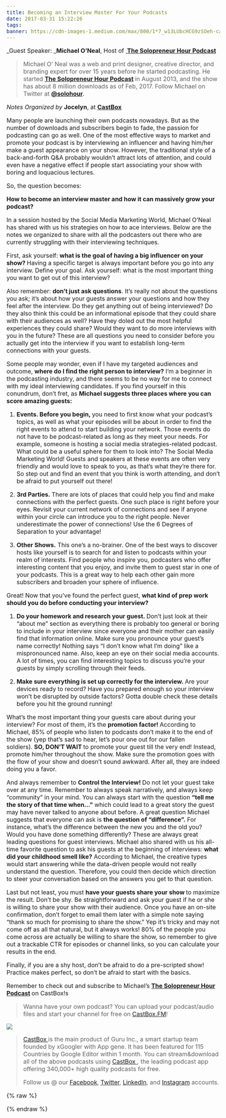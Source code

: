 ```yaml
---
title: Becoming an Interview Master For Your Podcasts
date: 2017-03-31 15:22:26
tags:
banner: https://cdn-images-1.medium.com/max/800/1*7_w13LUbcHCG9zSOeh-caw.jpeg
---
```


_Guest Speaker: _<span class="markup--strong markup--p-strong" style="font-weight: 700;">Michael O’Neal</span>, Host of <span class="markup--strong markup--p-strong" style="font-weight: 700;"></span>[<span class="markup--strong markup--p-strong" style="font-weight: 700;"> The Solopreneur Hour Podcast</span>](http://castbox.fm/p/id107889)

> Michael O’ Neal was a web and print designer, creative director, and branding expert for over 15 years before he started podcasting. He started <span class="markup--strong markup--blockquote-strong" style="font-weight: 700;"></span>[<span class="markup--strong markup--blockquote-strong" style="font-weight: 700;">The Solopreneur Hour Podcast</span>](http://castbox.fm/p/id107889)<span class="markup--strong markup--blockquote-strong" style="font-weight: 700;"> </span>in August 2013, and the show has about 8 million downloads as of Feb, 2017\. Follow Michael on Twitter at [<span class="markup--strong markup--blockquote-strong" style="font-weight: 700;">@solohour</span>](https://twitter.com/solohour)<span class="markup--strong markup--blockquote-strong" style="font-weight: 700;">.</span>

_Notes Organized by_ <span class="markup--strong markup--p-strong" style="font-weight: 700;">Jocelyn</span>, at [<span class="markup--strong markup--p-strong" style="font-weight: 700;">CastBox</span>](http://castbox.fm/)

Many people are launching their own podcasts nowadays. But as the number of downloads and subscribers begin to fade, the passion for podcasting can go as well. One of the most effective ways to market and promote your podcast is by interviewing an influencer and having him/her make a guest appearance on your show. However, the traditional style of a back-and-forth Q&A probably wouldn’t attract lots of attention, and could even have a negative effect if people start associating your show with boring and loquacious lectures.

So, the question becomes:

<span class="markup--strong markup--p-strong" style="font-weight: 700;">How to become an interview master and how it can massively grow your podcast?</span>

In a session hosted by the Social Media Marketing World, Michael O’Neal has shared with us his strategies on how to ace interviews. Below are the notes we organized to share with all the podcasters out there who are currently struggling with their interviewing techniques.

First, ask yourself: <span class="markup--strong markup--p-strong" style="font-weight: 700;">what is the goal of having a big influencer on your show? </span>Having a specific target is always important before you go into any interview. Define your goal. Ask yourself: what is the most important thing you want to get out of this interview?

Also remember: <span class="markup--strong markup--p-strong" style="font-weight: 700;">don’t just ask questions</span>. It’s really not about the questions you ask; it’s about how your guests answer your questions and how they feel after the interview. Do they get anything out of being interviewed? Do they also think this could be an informational episode that they could share with their audiences as well? Have they doled out the most helpful experiences they could share? Would they want to do more interviews with you in the future? These are all questions you need to consider before you actually get into the interview if you want to establish long-term connections with your guests.

Some people may wonder, even if I have my targeted audiences and outcome, <span class="markup--strong markup--p-strong" style="font-weight: 700;">where do I find the right person to interview?</span> I’m a beginner in the podcasting industry, and there seems to be no way for me to connect with my ideal interviewing candidates. If you find yourself in this conundrum, don’t fret, as <span class="markup--strong markup--p-strong" style="font-weight: 700;">Michael suggests three places where you can score amazing guests:</span>

1.  <span class="markup--strong markup--li-strong" style="font-weight: 700;">Events. Before you begin, </span>you need to first know what your podcast’s topics, as well as what your episodes will be about in order to find the right events to attend to start building your network. Those events do not have to be podcast-related as long as they meet your needs. For example, someone is hosting a social media strategies-related podcast. What could be a useful sphere for them to look into? The Social Media Marketing World! Guests and speakers at these events are often very friendly and would love to speak to you, as that’s what they’re there for. So step out and find an event that you think is worth attending, and don’t be afraid to put yourself out there!

2.  <span class="markup--strong markup--li-strong" style="font-weight: 700;">3rd Parties. </span>There are lots of places that could help you find and make connections with the perfect guests. One such place is right before your eyes. Revisit your current network of connections and see if anyone within your circle can introduce you to the right people. Never underestimate the power of connections! Use the 6 Degrees of Separation to your advantage!

3.  <span class="markup--strong markup--li-strong" style="font-weight: 700;">Other Shows.</span> This one’s a no-brainer. One of the best ways to discover hosts like yourself is to search for and listen to podcasts within your realm of interests. Find people who inspire you, podcasters who offer interesting content that you enjoy, and invite them to guest star in one of your podcasts. This is a great way to help each other gain more subscribers and broaden your sphere of influence.

Great! Now that you’ve found the perfect guest, <span class="markup--strong markup--p-strong" style="font-weight: 700;">what kind of prep work should you do before conducting your interview?</span>

1.  <span class="markup--strong markup--li-strong" style="font-weight: 700;">Do your homework and research your guest. </span>Don’t just look at their “about me” section as everything there is probably too general or boring to include in your interview since everyone and their mother can easily find that information online. Make sure you pronounce your guest’s name correctly! Nothing says “I don’t know what I’m doing” like a mispronounced name. Also, keep an eye on their social media accounts. A lot of times, you can find interesting topics to discuss you’re your guests by simply scrolling through their feeds.

2.  <span class="markup--strong markup--li-strong" style="font-weight: 700;">Make sure everything is set up correctly for the interview. </span>Are your devices ready to record? Have you prepared enough so your interview won’t be disrupted by outside factors? Gotta double check these details before you hit the ground running!

What’s the most important thing your guests care about during your interview? For most of them, it’s the <span class="markup--strong markup--p-strong" style="font-weight: 700;">promotion factor! </span>According to Michael, 85% of people who listen to podcasts don’t make it to the end of the show (yep that’s sad to hear, let’s pour one out for our fallen soldiers). <span class="markup--strong markup--p-strong" style="font-weight: 700;">SO, DON’T WAIT </span>to promote your guest till the very end! Instead, promote him/her throughout the show. Make sure the promotion goes with the flow of your show and doesn’t sound awkward. After all, they are indeed doing you a favor.

And always remember to <span class="markup--strong markup--p-strong" style="font-weight: 700;">Control the Interview! </span>Do not let your guest take over at any time. Remember to always speak narratively, and always keep “community” in your mind. You can always start with the question <span class="markup--strong markup--p-strong" style="font-weight: 700;">“tell me the story of that time when…”</span> which could lead to a great story the guest may have never talked to anyone about before. A great question Michael suggests that everyone can ask is <span class="markup--strong markup--p-strong" style="font-weight: 700;">the question of “difference”.</span> For instance, what’s the difference between the new you and the old you? Would you have done something differently? These are always great leading questions for guest interviews. Michael also shared with us his all-time favorite question to ask his guests at the beginning of interviews: <span class="markup--strong markup--p-strong" style="font-weight: 700;">what did your childhood smell like?</span> According to Michael, the creative types would start answering while the data-driven people would not really understand the question. Therefore, you could then decide which direction to steer your conversation based on the answers you get to that question.

Last but not least, you must <span class="markup--strong markup--p-strong" style="font-weight: 700;">have your guests share your show </span>to maximize the result. Don’t be shy. Be straightforward and ask your guest if he or she is willing to share your show with their audience. Once you have an on-site confirmation, don’t forget to email them later with a simple note saying “thank so much for promising to share the show.” Yep it’s tricky and may not come off as all that natural, but it always works! 80% of the people you come across are actually be willing to share the show, so remember to give out a trackable CTR for episodes or channel links, so you can calculate your results in the end.

Finally, if you are a shy host, don’t be afraid to do a pre-scripted show! Practice makes perfect, so don’t be afraid to start with the basics.

Remember to check out and subscribe to Michael’s <span class="markup--strong markup--p-strong" style="font-weight: 700;"></span>[<span class="markup--strong markup--p-strong" style="font-weight: 700;">The Solopreneur Hour Podcast</span>](http://castbox.fm/p/id107889)<span class="markup--strong markup--p-strong" style="font-weight: 700;"> </span>on CastBox!s

> Wanna have your own podcast? You can upload your podcast/audio files and start your channel for free on [CastBox.FM](http://castbox.fm/)!

[![](https://cdn-images-1.medium.com/max/1600/1*3EdlgkFGIvQ4iQqH-K8u9Q.png)](http://castbox.fm/app/castbox)

> [CastBox ](http://castbox.fm/)is the main product of Guru Inc., a smart startup team founded by xGoogler with App gene. It has been featured for 115 Countries by Google Editor within 1 month. You can stream&download all of the above podcasts using [CastBox ](http://castbox.fm/), the leading podcast app offering 340,000+ high quality podcasts for free.
>
> Follow us @ our [Facebook](https://www.facebook.com/castbox.fm/), [Twitter](https://twitter.com/CastBox_FM), [LinkedIn](https://www.linkedin.com/company/castbox.fm), and [Instagram](https://www.instagram.com/castbox.fm/) accounts.

{% raw %}
<style>
    body{
        font-size: 100%;
    }
</style>
{% endraw %}
